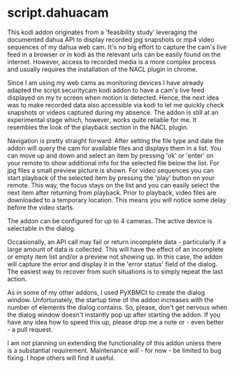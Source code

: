 # script.dahuacam

This kodi addon originates from a 'feasibility study' leveraging the documented dahua API to display recorded jpg snapshots or mp4 video sequences of my dahua web cam. It's no big effort to capture the cam's live feed in a browser or in kodi as the relevant urls can be easily found on the internet. However, access to recorded media is a more complex process and usually requires the installation of the NACL plugin in chrome.

Since I am using my web cams as monitoring devices I have already adapted the script.securitycam kodi addon to have a cam's live feed displayed on my tv screen when motion is detected. Hence, the next idea was to make recorded data also accessible via kodi to let me quickly check snapshots or videos captured during my absence.
The addon is still at an experimental stage which, however, works quite reliable for me. It resembles the look of the playback section in the NACL plugin.

Navigation is pretty straight forward: After setting the file type and date the addon will query the cam for available files and displays them in a list. You can move up and down and select an item by pressing 'ok' or 'enter' on your remote to show additional info for the selected file below the list. For jpg files a small preview picture is shown. For video sequences you can start playback of the selected item by pressing the 'play' button on your remote. This way, the focus stays on the list and you can easily select the next item after returning from playback. Prior to playback, video files are downloaded to a temporary location. This means you will notice some delay before the video starts. 

The addon can be configured for up to 4 cameras. The active device is selectable in the dialog.

Occasionally, an API call may fail or return incomplete data - particularly if a large amount of data is collected. This will have the effect of an incomplete or empty item list and/or a preview not showing up. In this case, the addon will capture the error and display it in the 'error status' field of the dialog. The easiest way to recover from such situations is to simply repeat the last action.

As in some of my other addons, I used PyXBMCt to create the dialog window. Unfortunately, the startup time of the addon increases with the number of elements the dialog contains. So, please, don't get nervous when the dialog window doesn't instantly pop up after starting the addon. If you have any idea how to speed this up, please drop me a note or - even better - a pull request.

I am not planning on extending the functionality of this addon unless there is a substantial requirement. Maintenance will - for now - be limited to bug fixing. I hope others will find it useful.
